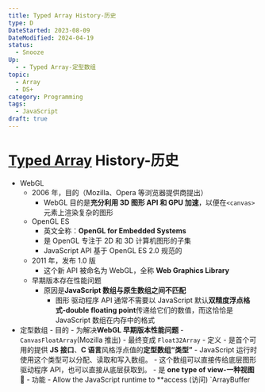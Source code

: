 ```yaml
---
title: Typed Array History-历史
type: D
DateStarted: 2023-08-09
DateModified: 2024-04-19
status:
  - Snooze
Up:
  - - Typed Array-定型数组
topic:
  - Array
  - DS+
category: Programming
tags:
  - JavaScript
draft: true
---
```


# [Typed Array](Typed-Array-定型数组) History-历史

- WebGL
  - 2006 年，目的（Mozilla、Opera 等浏览器提供商提出）
    - WebGL 目的是**充分利用 3D 图形 API 和 GPU 加速**，以便在`<canvas>`元素上渲染复杂的图形
  - OpenGL ES
    - 英文全称：**OpenGL for Embedded Systems**
    - 是 OpenGL 专注于 2D 和 3D 计算机图形的子集
    - JavaScript API 基于 OpenGL ES 2.0 规范的
  - 2011 年，发布 1.0 版
    - 这个新 API 被命名为 WebGL，全称 **Web Graphics Library**
  - 早期版本存在性能问题
    - 原因是**JavaScript 数组与原生数组之间不匹配**
      - 图形 驱动程序 API 通常不需要以 JavaScript 默认**双精度浮点格式-double floating point**传递给它们的数值，而这恰恰是 JavaScript 数组在内存中的格式
- 定型数组 - 目的 - 为解决**WebGL 早期版本性能问题** - `CanvasFloatArray`(Mozilla 推出) - 最终变成 `Float32Array` - 定义 - 是首个可用的提供 **JS 接口**、**C 语言**风格浮点值的**定型数组“类型”** - JavaScript 运行时使用这个类型可以分配、读取和写入数组。 - 这个数组可以直接传给底层图形驱动程序 API，也可以直接从底层获取到。 - 是 **one type of view-一种视图** 📌 - 功能 - Allow the JavaScript runtime to \*\*access (访问) `ArrayBuffer
<!--SR:!2023-08-22,7,250!2023-08-23,8,250!2023-08-25,10,250!2023-08-21,6,250!2023-08-23,8,250!2023-08-21,6,250!2023-08-21,6,250!2023-08-24,9,250!2023-08-23,8,250!2023-08-22,7,250-->
